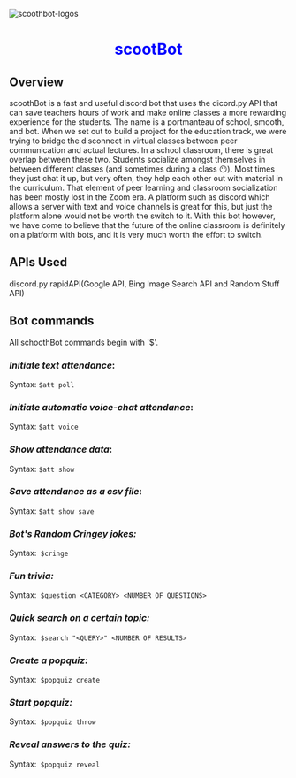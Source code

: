 ![scoothbot-logos](https://user-images.githubusercontent.com/38008146/123531741-b0cdbd80-d724-11eb-9109-2ba4f05f04c1.jpeg)

<h1 align="center" >
  <span style="color : blue;">scootBot</span>
</h1>


## Overview

scoothBot is a fast and useful discord bot that uses the dicord.py API that can save teachers hours of work and make online classes a more rewarding experience for the students. The name is a portmanteau of school, smooth, and bot.
When we set out to build a project for the education track, we were trying to bridge the disconnect in virtual classes between peer communication and actual lectures. In a school classroom, there is great overlap between these two. Students socialize amongst themselves in between different classes (and sometimes during a class 😶). Most times they just chat it up, but very often, they help each other out with material in the curriculum. That element of peer learning and classroom socialization has been mostly lost in the Zoom era. A platform such as discord which allows a server with text and voice channels is great for this, but just the platform alone would not be worth the switch to it. With this bot however, we have come to believe that the future of the online classroom is definitely on a platform with bots, and it is very much worth the effort to switch.

## APIs Used 
discord.py
rapidAPI(Google API, Bing Image Search API and Random Stuff API)

## Bot commands 
All schoothBot commands begin with '$'.

  ### _Initiate text attendance_:
  Syntax: `$att poll`

  ### _Initiate automatic voice-chat attendance_:
  Syntax: `$att voice`

  ### _Show attendance data_:
  Syntax: `$att show`

  ### _Save attendance as a csv file_:
  Syntax: `$att show save`

  ### _Bot's Random Cringey jokes:_
  Syntax:` $cringe`

  ### _Fun trivia:_
  Syntax:` $question <CATEGORY> <NUMBER OF QUESTIONS>`

  ### _Quick search on a certain topic:_
  Syntax:` $search "<QUERY>" <NUMBER OF RESULTS>`

  ### _Create a popquiz:_
  Syntax:` $popquiz create`

  ### _Start popquiz:_
  Syntax:` $popquiz throw`

  ### _Reveal answers to the quiz:_
  Syntax:` $popquiz reveal`

